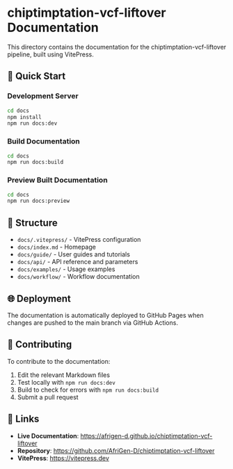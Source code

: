 # chiptimptation-vcf-liftover Documentation

This directory contains the documentation for the chiptimptation-vcf-liftover pipeline, built using VitePress.

## 🚀 Quick Start

### Development Server

```bash
cd docs
npm install
npm run docs:dev
```

### Build Documentation

```bash
cd docs
npm run docs:build
```

### Preview Built Documentation

```bash
cd docs
npm run docs:preview
```

## 📁 Structure

- `docs/.vitepress/` - VitePress configuration
- `docs/index.md` - Homepage
- `docs/guide/` - User guides and tutorials
- `docs/api/` - API reference and parameters
- `docs/examples/` - Usage examples
- `docs/workflow/` - Workflow documentation

## 🌐 Deployment

The documentation is automatically deployed to GitHub Pages when changes are pushed to the main branch via GitHub Actions.

## 📝 Contributing

To contribute to the documentation:

1. Edit the relevant Markdown files
2. Test locally with `npm run docs:dev`
3. Build to check for errors with `npm run docs:build`
4. Submit a pull request

## 🔗 Links

- **Live Documentation**: <https://afrigen-d.github.io/chiptimptation-vcf-liftover>
- **Repository**: <https://github.com/AfriGen-D/chiptimptation-vcf-liftover>
- **VitePress**: https://vitepress.dev
